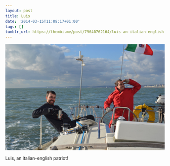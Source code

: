 ```yaml
---
layout: post
title: Luis
date: '2014-03-15T11:08:17+01:00'
tags: []
tumblr_url: https://thembi.me/post/79640762164/luis-an-italian-english-patriot
---
```

 ![](/files/tumblr_n2h2tts6KK1tq106bo1_1280.jpg)  

Luis, an italian-english patriot!


